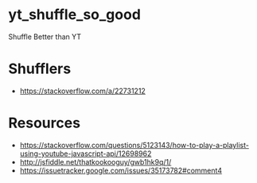 # yt_shuffle_so_good
Shuffle Better than YT

# Shufflers
* https://stackoverflow.com/a/22731212

# Resources
* https://stackoverflow.com/questions/5123143/how-to-play-a-playlist-using-youtube-javascript-api/12698962
* http://jsfiddle.net/thatkookooguy/gwb1hk9q/1/
* https://issuetracker.google.com/issues/35173782#comment4

